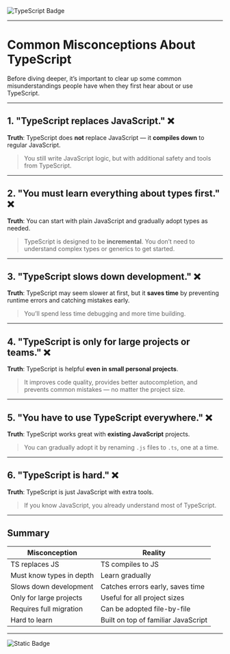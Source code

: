 <img src="https://img.shields.io/badge/typescript-%23007ACC.svg?style=for-the-badge&logo=typescript&logoColor=white" alt="TypeScript Badge">

---

# Common Misconceptions About TypeScript

Before diving deeper, it’s important to clear up some common misunderstandings people have when they first hear about or use TypeScript.

---

## 1. **"TypeScript replaces JavaScript."** ❌

**Truth**: TypeScript does **not** replace JavaScript — it **compiles down** to regular JavaScript.

> You still write JavaScript logic, but with additional safety and tools from TypeScript.

---

## 2. **"You must learn everything about types first."** ❌

**Truth**: You can start with plain JavaScript and gradually adopt types as needed.

> TypeScript is designed to be **incremental**. You don’t need to understand complex types or generics to get started.

---

## 3. **"TypeScript slows down development."** ❌

**Truth**: TypeScript may seem slower at first, but it **saves time** by preventing runtime errors and catching mistakes early.

> You’ll spend less time debugging and more time building.

---

## 4. **"TypeScript is only for large projects or teams."** ❌

**Truth**: TypeScript is helpful **even in small personal projects**.

> It improves code quality, provides better autocompletion, and prevents common mistakes — no matter the project size.

---

## 5. **"You have to use TypeScript everywhere."** ❌

**Truth**: TypeScript works great with **existing JavaScript** projects.

> You can gradually adopt it by renaming `.js` files to `.ts`, one at a time.

---

## 6. **"TypeScript is hard."** ❌

**Truth**: TypeScript is just JavaScript with extra tools.

> If you know JavaScript, you already understand most of TypeScript.

---

## Summary

| Misconception            | Reality                             |
| ------------------------ | ----------------------------------- |
| TS replaces JS           | TS compiles to JS                   |
| Must know types in depth | Learn gradually                     |
| Slows down development   | Catches errors early, saves time    |
| Only for large projects  | Useful for all project sizes        |
| Requires full migration  | Can be adopted file-by-file         |
| Hard to learn            | Built on top of familiar JavaScript |

---
![Static Badge](https://img.shields.io/badge/Aditya%20Kumar-black?style=for-the-badge&logo=atlasos&logoColor=%23ffffff)